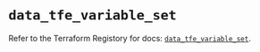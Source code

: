# `data_tfe_variable_set`

Refer to the Terraform Registory for docs: [`data_tfe_variable_set`](https://registry.terraform.io/providers/hashicorp/tfe/0.49.1/docs/data-sources/variable_set).
